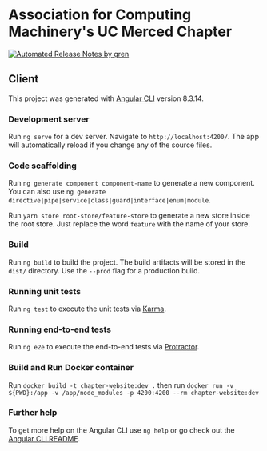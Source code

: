 # Association for Computing Machinery's UC Merced Chapter

[![Automated Release Notes by gren](https://img.shields.io/badge/%F0%9F%A4%96-release%20notes-00B2EE.svg)](https://github-tools.github.io/github-release-notes/)

## Client

This project was generated with [Angular CLI](https://github.com/angular/angular-cli) version 8.3.14.

### Development server

Run `ng serve` for a dev server. Navigate to `http://localhost:4200/`. The app will automatically reload if you change any of the source files.

### Code scaffolding

Run `ng generate component component-name` to generate a new component. You can also use `ng generate directive|pipe|service|class|guard|interface|enum|module`.

Run `yarn store root-store/feature-store` to generate a new store inside the root store. Just replace the word `feature` with the name of your store.

### Build

Run `ng build` to build the project. The build artifacts will be stored in the `dist/` directory. Use the `--prod` flag for a production build.

### Running unit tests

Run `ng test` to execute the unit tests via [Karma](https://karma-runner.github.io).

### Running end-to-end tests

Run `ng e2e` to execute the end-to-end tests via [Protractor](http://www.protractortest.org/).

### Build and Run Docker container

Run `docker build -t chapter-website:dev .` then run `docker run -v ${PWD}:/app -v /app/node_modules -p 4200:4200 --rm chapter-website:dev`

### Further help

To get more help on the Angular CLI use `ng help` or go check out the [Angular CLI README](https://github.com/angular/angular-cli/blob/master/README.md).
